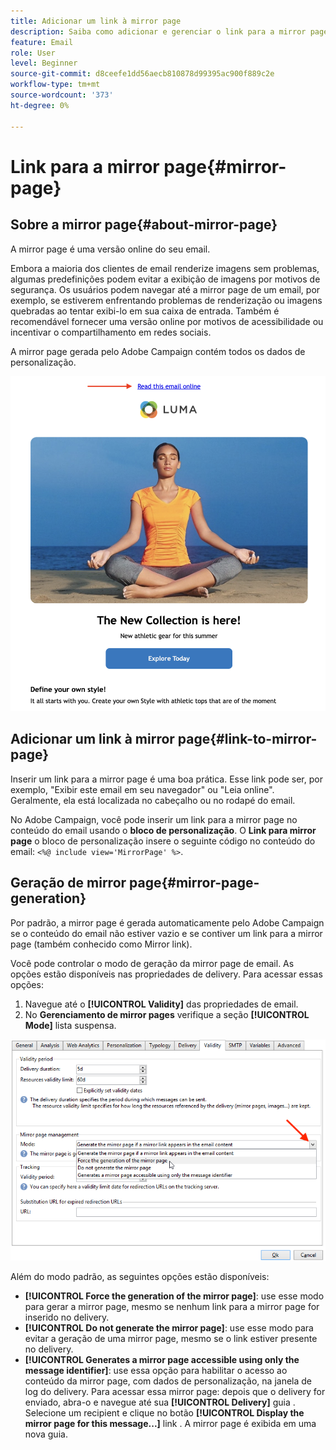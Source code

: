```yaml
---
title: Adicionar um link à mirror page
description: Saiba como adicionar e gerenciar o link para a mirror page
feature: Email
role: User
level: Beginner
source-git-commit: d8ceefe1dd56aecb810878d99395ac900f889c2e
workflow-type: tm+mt
source-wordcount: '373'
ht-degree: 0%

---
```


# Link para a mirror page{#mirror-page}

## Sobre a mirror page{#about-mirror-page}

A mirror page é uma versão online do seu email.

Embora a maioria dos clientes de email renderize imagens sem problemas, algumas predefinições podem evitar a exibição de imagens por motivos de segurança. Os usuários podem navegar até a mirror page de um email, por exemplo, se estiverem enfrentando problemas de renderização ou imagens quebradas ao tentar exibi-lo em sua caixa de entrada. Também é recomendável fornecer uma versão online por motivos de acessibilidade ou incentivar o compartilhamento em redes sociais.

A mirror page gerada pelo Adobe Campaign contém todos os dados de personalização.

![](assets/mirror-page-link.png)


## Adicionar um link à mirror page{#link-to-mirror-page}

Inserir um link para a mirror page é uma boa prática. Esse link pode ser, por exemplo, &quot;Exibir este email em seu navegador&quot; ou &quot;Leia online&quot;. Geralmente, ela está localizada no cabeçalho ou no rodapé do email.

No Adobe Campaign, você pode inserir um link para a mirror page no conteúdo do email usando o **bloco de personalização**. O **Link para mirror page** o bloco de personalização insere o seguinte código no conteúdo do email: `<%@ include view='MirrorPage' %>`.

<!--For more on personalization blocks insertion, refer to [Personalization blocks](personalization-blocks.md).-->

## Geração de mirror page{#mirror-page-generation}

Por padrão, a mirror page é gerada automaticamente pelo Adobe Campaign se o conteúdo do email não estiver vazio e se contiver um link para a mirror page (também conhecido como Mirror link).

Você pode controlar o modo de geração da mirror page de email. As opções estão disponíveis nas propriedades de delivery. Para acessar essas opções:

1. Navegue até o **[!UICONTROL Validity]** das propriedades de email.
1. No **Gerenciamento de mirror pages** verifique a seção **[!UICONTROL Mode]** lista suspensa.

![](assets/mirror-page-generation.png)

Além do modo padrão, as seguintes opções estão disponíveis:

* **[!UICONTROL Force the generation of the mirror page]**: use esse modo para gerar a mirror page, mesmo se nenhum link para a mirror page for inserido no delivery.
* **[!UICONTROL Do not generate the mirror page]**: use esse modo para evitar a geração de uma mirror page, mesmo se o link estiver presente no delivery.
* **[!UICONTROL Generates a mirror page accessible using only the message identifier]**: use essa opção para habilitar o acesso ao conteúdo da mirror page, com dados de personalização, na janela de log do delivery. Para acessar essa mirror page: depois que o delivery for enviado, abra-o e navegue até sua **[!UICONTROL Delivery]** guia . Selecione um recipient e clique no botão **[!UICONTROL Display the mirror page for this message...]** link . A mirror page é exibida em uma nova guia.

